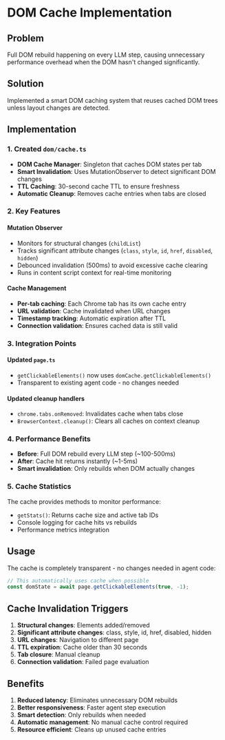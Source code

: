 # DOM Cache Implementation

## Problem
Full DOM rebuild happening on every LLM step, causing unnecessary performance overhead when the DOM hasn't changed significantly.

## Solution
Implemented a smart DOM caching system that reuses cached DOM trees unless layout changes are detected.

## Implementation

### 1. Created `dom/cache.ts`
- **DOM Cache Manager**: Singleton that caches DOM states per tab
- **Smart Invalidation**: Uses MutationObserver to detect significant DOM changes
- **TTL Caching**: 30-second cache TTL to ensure freshness
- **Automatic Cleanup**: Removes cache entries when tabs are closed

### 2. Key Features

#### Mutation Observer
- Monitors for structural changes (`childList`)
- Tracks significant attribute changes (`class`, `style`, `id`, `href`, `disabled`, `hidden`)
- Debounced invalidation (500ms) to avoid excessive cache clearing
- Runs in content script context for real-time monitoring

#### Cache Management
- **Per-tab caching**: Each Chrome tab has its own cache entry
- **URL validation**: Cache invalidated when URL changes
- **Timestamp tracking**: Automatic expiration after TTL
- **Connection validation**: Ensures cached data is still valid

### 3. Integration Points

#### Updated `page.ts`
- `getClickableElements()` now uses `domCache.getClickableElements()`
- Transparent to existing agent code - no changes needed

#### Updated cleanup handlers
- `chrome.tabs.onRemoved`: Invalidates cache when tabs close
- `BrowserContext.cleanup()`: Clears all caches on context cleanup

### 4. Performance Benefits

- **Before**: Full DOM rebuild every LLM step (~100-500ms)
- **After**: Cache hit returns instantly (~1-5ms)
- **Smart invalidation**: Only rebuilds when DOM actually changes

### 5. Cache Statistics

The cache provides methods to monitor performance:
- `getStats()`: Returns cache size and active tab IDs
- Console logging for cache hits vs rebuilds
- Performance metrics integration

## Usage

The cache is completely transparent - no changes needed in agent code:

```typescript
// This automatically uses cache when possible
const domState = await page.getClickableElements(true, -1);
```

## Cache Invalidation Triggers

1. **Structural changes**: Elements added/removed
2. **Significant attribute changes**: class, style, id, href, disabled, hidden
3. **URL changes**: Navigation to different page
4. **TTL expiration**: Cache older than 30 seconds
5. **Tab closure**: Manual cleanup
6. **Connection validation**: Failed page evaluation

## Benefits

1. **Reduced latency**: Eliminates unnecessary DOM rebuilds
2. **Better responsiveness**: Faster agent step execution
3. **Smart detection**: Only rebuilds when needed
4. **Automatic management**: No manual cache control required
5. **Resource efficient**: Cleans up unused cache entries